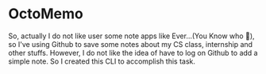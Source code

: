 # OctoMemo

So, actually I  do not like user some note apps like Ever...(You Know who 🐘), so I've using Github to save some notes about my CS class, internship and other stuffs. However, I do not like the idea of have to log on Github to add a simple note. So I created this CLI to accomplish this task.
